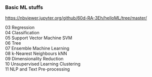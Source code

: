 <h3>Basic ML stuffs</h3>

https://nbviewer.jupyter.org/github/60d-RA-3Eh/helloML/tree/master/

03 Regression <BR>
04 Classification <BR>
05 Support Vector Machine SVM <BR>
06 Tree <BR>
07 Ensemble Machine Learning <BR>
08 k-Nearest Neighbours kNN <BR>
09 Dimensionality Reduction<BR>
10 Unsupervised Learning Clustering <br>
11 NLP and Text Pre-processing
